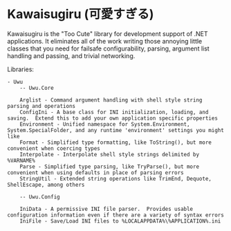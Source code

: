 ﻿# Kawaisugiru (可愛すぎる)

Kawaisugiru is the "Too Cute" library for development support of .NET applications.   It eliminates all of the work writing those annoying
little classes that you need for failsafe configurability, parsing, argument list handling and passing, and trivial networking.

Libraries:

	- Uwu
		-- Uwu.Core

		Arglist - Command argument handling with shell style string parsing and operations
		ConfigIni - A base class for INI initialization, loading, and saving.  Extend this to add your own application specific properties
		Environment - Unified namespace for System.Environment, System.SpecialFolder, and any runtime 'environment' settings you might like
		Format - Simplified type formatting, like ToString(), but more convenient when coercing types
		Interpolate - Interpolate shell style strings delimited by %VARNAME%
		Parse - Simplified type parsing, like TryParse(), but more convenient when using defaults in place of parsing errors
		StringUtil - Extended string operations like TrimEnd, Dequote, ShellEscape, among others

		-- Uwu.Config

		IniData - A permissive INI file parser.  Provides usable configuration information even if there are a variety of syntax errors
		IniFile - Save/Load INI files to %LOCALAPPDATA%\%APPLICATION%.ini



